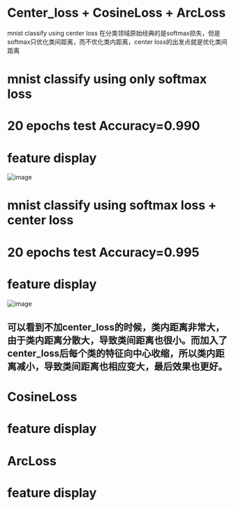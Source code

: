 # Center_loss + CosineLoss + ArcLoss
mnist classify using center loss
在分类领域原始经典的是softmax损失，但是softmax只优化类间距离，而不优化类内距离，center loss的出发点就是优化类间距离
# mnist classify using only softmax loss
# 20 epochs test Accuracy=0.990
# feature display
![image](https://github.com/lovekittynine/Center_loss/blob/master/images/19.png)
# mnist classify using softmax loss + center loss
# 20 epochs test Accuracy=0.995
# feature display
![image](https://github.com/lovekittynine/Center_loss/blob/master/center_loss_images/19.png)
## 可以看到不加center_loss的时候，类内距离非常大，由于类内距离分散大，导致类间距离也很小。而加入了center_loss后每个类的特征向中心收缩，所以类内距离减小，导致类间距离也相应变大，最后效果也更好。
# CosineLoss
# feature display

# ArcLoss
# feature display
